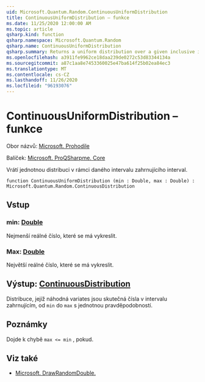 ```yaml
---
uid: Microsoft.Quantum.Random.ContinuousUniformDistribution
title: ContinuousUniformDistribution – funkce
ms.date: 11/25/2020 12:00:00 AM
ms.topic: article
qsharp.kind: function
qsharp.namespace: Microsoft.Quantum.Random
qsharp.name: ContinuousUniformDistribution
qsharp.summary: Returns a uniform distribution over a given inclusive interval.
ms.openlocfilehash: a3911fe9962ce18daa239de0272c53d83344134a
ms.sourcegitcommit: a87c1aa8e7453360025e47ba614f25b02ea84ec3
ms.translationtype: MT
ms.contentlocale: cs-CZ
ms.lasthandoff: 11/26/2020
ms.locfileid: "96193076"
---
```

# <a name="continuousuniformdistribution-function"></a>ContinuousUniformDistribution – funkce

Obor názvů: [Microsoft. Prohodile](xref:Microsoft.Quantum.Random)

Balíček: [Microsoft. ProQSharpme. Core](https://nuget.org/packages/Microsoft.Quantum.QSharp.Core)


Vrátí jednotnou distribuci v rámci daného intervalu zahrnujícího interval.

```qsharp
function ContinuousUniformDistribution (min : Double, max : Double) : Microsoft.Quantum.Random.ContinuousDistribution
```


## <a name="input"></a>Vstup

### <a name="min--double"></a>min: [Double](xref:microsoft.quantum.lang-ref.double)

Nejmenší reálné číslo, které se má vykreslit.


### <a name="max--double"></a>Max: [Double](xref:microsoft.quantum.lang-ref.double)

Největší reálné číslo, které se má vykreslit.



## <a name="output--continuousdistribution"></a>Výstup: [ContinuousDistribution](xref:Microsoft.Quantum.Random.ContinuousDistribution)

Distribuce, jejíž náhodná variates jsou skutečná čísla v intervalu zahrnujícím, od `min` do `max` s jednotnou pravděpodobností.

## <a name="remarks"></a>Poznámky

Dojde k chybě `max <= min` , pokud.

## <a name="see-also"></a>Viz také

- [Microsoft. DrawRandomDouble.](xref:Microsoft.Quantum.DrawRandomDouble)